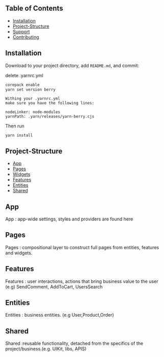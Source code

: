 ## Table of Contents

- [Installation](#installation)
- [Project-Structure](#project-structure)
- [Support](#support)
- [Contributing](#contributing)

## Installation

Download to your project directory, add `README.md`, and commit:

delete .yarnrc.yml

```sh
corepack enable
yarn set version berry

```
    Withing your .yarnrc.yml
    make sure you have the following lines:

```
nodeLinker: node-modules
yarnPath: .yarn/releases/yarn-berry.cjs
```
Then run 
```
yarn install
```

## Project-Structure

- [App](#app)
- [Pages](#pages)
- [Widgets](#widgets)
- [Features](#features)
- [Entities](#entities)
- [Shared](#shared)

## App
App
: app-wide settings, styles and providers are found here

## Pages
Pages
: compositional layer to construct full pages from entities, features and widgets.

## Features
Features
: user interactions, actions that bring business value to the user (e.g) SendComment, AddToCart, UsersSearch

## Entities
Entities
: business entities. (e.g User,Product,Order)

## Shared
Shared
:reusable functionality, detached from the specifics of the project/business.(e.g. UIKit, libs, APIS)
